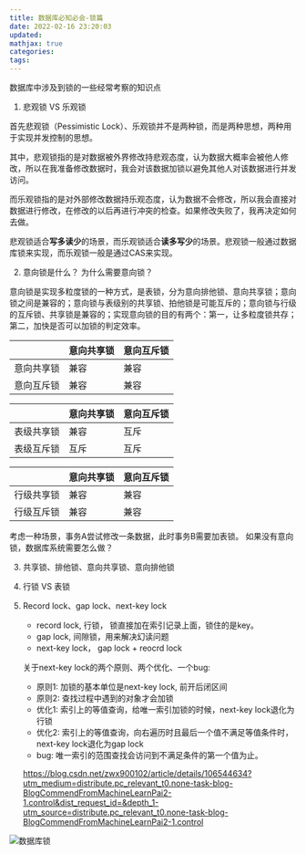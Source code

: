 ```yaml
---
title: 数据库必知必会-锁篇
date: 2022-02-16 23:20:03
updated:
mathjax: true
categories:
tags: 
---
```


数据库中涉及到锁的一些经常考察的知识点

 1. 悲观锁 VS 乐观锁

首先悲观锁（Pessimistic Lock）、乐观锁并不是两种锁，而是两种思想，两种用于实现并发控制的思想。

其中，悲观锁指的是对数据被外界修改持悲观态度，认为数据大概率会被他人修改，所以在我准备修改数据时，我会对该数据加锁以避免其他人对该数据进行并发访问。

而乐观锁指的是对外部修改数据持乐观态度，认为数据不会修改，所以我会直接对数据进行修改，在修改的以后再进行冲突的检查。如果修改失败了，我再决定如何去做。

悲观锁适合**写多读少**的场景，而乐观锁适合**读多写少**的场景。悲观锁一般通过数据库锁来实现，而乐观锁一般是通过CAS来实现。

 2. 意向锁是什么？ 为什么需要意向锁？

   意向锁是实现多粒度锁的一种方式，是表锁，分为意向排他锁、意向共享锁；意向锁之间是兼容的；意向锁与表级别的共享锁、拍他锁是可能互斥的；意向锁与行级的互斥锁、共享锁是兼容的；实现意向锁的目的有两个：第一，让多粒度锁共存；第二，加快是否可以加锁的判定效率。

|   | 意向共享锁  | 意向互斥锁|
|  ----  | ----  | ---- |
| 意向共享锁  | 兼容 | 兼容|
| 意向互斥锁 | 兼容|兼容|

|   | 意向共享锁  | 意向互斥锁|
|  ----  | ----  | ---- |
| 表级共享锁 | 兼容|互斥|
| 表级互斥锁 | 互斥|互斥|

|   | 意向共享锁  | 意向互斥锁|
|  ----  | ----  | ---- |
| 行级共享锁 | 兼容|兼容|
| 行级互斥锁 | 兼容|兼容|

考虑一种场景，事务A尝试修改一条数据，此时事务B需要加表锁。 如果没有意向锁，数据库系统需要怎么做？ 

 3. 共享锁、排他锁、意向共享锁、意向排他锁
 4. 行锁 VS 表锁
 5. Record lock、gap lock、next-key lock

    - record lock, 行锁， 锁直接加在索引记录上面，锁住的是key。
    - gap lock, 间隙锁，用来解决幻读问题
    - next-key lock， gap lock + reocrd lock

    关于next-key lock的两个原则、两个优化、一个bug:

    - 原则1: 加锁的基本单位是next-key lock, 前开后闭区间 
    - 原则2: 查找过程中遇到的对象才会加锁
    - 优化1: 索引上的等值查询，给唯一索引加锁的时候，next-key lock退化为行锁
    - 优化2: 索引上的等值查询，向右遍历时且最后一个值不满足等值条件时，next-key lock退化为gap lock
    - bug: 唯一索引的范围查找会访问到不满足条件的第一个值为止。

    https://blog.csdn.net/zwx900102/article/details/106544634?utm_medium=distribute.pc_relevant_t0.none-task-blog-BlogCommendFromMachineLearnPai2-1.control&dist_request_id=&depth_1-utm_source=distribute.pc_relevant_t0.none-task-blog-BlogCommendFromMachineLearnPai2-1.control

![数据库锁](https://images.gitbook.cn/c347e4d0-a1b6-11ea-97df-0d0e3bd6b465)
